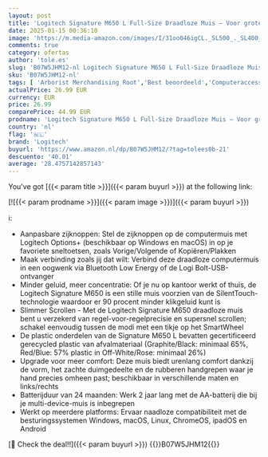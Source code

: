 ```yaml
---
layout: post
title: 'Logitech Signature M650 L Full-Size Draadloze Muis – Voor grote handen  2 jaar batterijduur  stil klikken  aanpasbare zijknoppen  Bluetooth  voor pc/Mac/meerdere apparaten/Chromebook - Grijs'
date: 2025-01-15 00:36:10
image: 'https://m.media-amazon.com/images/I/31oo046igCL._SL500_._SL400_.jpg'
comments: true
category: ofertas
author: 'tole.es'
slug: 'B07W5JHM12-nl Logitech Signature M650 L Full-Size Draadloze Muis – Voor...'
sku: 'B07W5JHM12-nl'
tags: [ 'Arborist Merchandising Root','Best beoordeeld','Computeraccessoires','Computers, onderdelen & accessoires','Elektronica','Muizen','Self Service','Special Features Stores','Toetsenborden, muizen & invoerapparaten','Top_Rated_Small_2','Topkeuzes in accessoires','be0c145d-645e-47ab-b638-53e8112e3d67_0','be0c145d-645e-47ab-b638-53e8112e3d67_9601','logitech','🇳🇱', ]
actualPrice: 26.99 EUR
currency: EUR
price: 26.99
comparePrice: 44.99 EUR
prodname: 'Logitech Signature M650 L Full-Size Draadloze Muis – Voor grote handen  2 jaar batterijduur  stil klikken  aanpasbare zijknoppen  Bluetooth  voor pc/Mac/meerdere apparaten/Chromebook - Grijs'
country: 'nl'
flag: '🇳🇱'
brand: 'Logitech'
buyurl: 'https://www.amazon.nl/dp/B07W5JHM12/?tag=tolees0b-21'
descuento: '40.01'
average: '28.4757142857143'
---
```


You've got [{{< param title >}}]({{< param buyurl >}}) at the following link:

[![{{< param prodname >}}]({{< param image >}})]({{< param buyurl >}})

ℹ️:

- Aanpasbare zijknoppen: Stel de zijknoppen op de computermuis met Logitech Options+ (beschikbaar op Windows en macOS) in op je favoriete sneltoetsen, zoals Vorige/Volgende of Kopiëren/Plakken
- Maak verbinding zoals jij dat wilt: Verbind deze draadloze computermuis in een oogwenk via Bluetooth Low Energy of de Logi Bolt-USB-ontvanger
- Minder geluid, meer concentratie: Of je nu op kantoor werkt of thuis, de Logitech Signature M650 is een stille muis voorzien van de SilentTouch-technologie waardoor er 90 procent minder klikgeluid kunt is
- Slimmer Scrollen - Met de Logitech Signature M650 draadloze muis bent u verzekerd van regel-voor-regelprecisie en supersnel scrollen; schakel eenvoudig tussen de modi met een tikje op het SmartWheel
- De plastic onderdelen van de Signature M650 L bevatten gecertificeerd gerecycled plastic van afvalmateriaal (Graphite/Black: minimaal 65%, Red/Blue: 57% plastic in Off-White/Rose: minimaal 26%)
- Upgrade voor meer comfort: Deze muis biedt urenlang comfort dankzij de vorm, het zachte duimgedeelte en de rubberen handgrepen waar je hand precies omheen past; beschikbaar in verschillende maten en links/rechts
- Batterijduur van 24 maanden: Werk 2 jaar lang met de AA-batterij die bij je multi-device-muis is inbegrepen
- Werkt op meerdere platforms: Ervaar naadloze compatibiliteit met de besturingssystemen Windows, macOS, Linux, ChromeOS, ipadOS en Android

[🛒 Check the deal!!]({{< param buyurl >}})
{{<world>}}B07W5JHM12{{</world>}}
